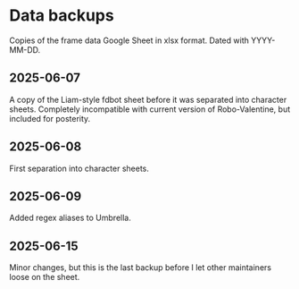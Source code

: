 # Data backups

Copies of the frame data Google Sheet in xlsx format. Dated with YYYY-MM-DD.

## 2025-06-07

A copy of the Liam-style fdbot sheet before it was separated into character
sheets. Completely incompatible with current version of Robo-Valentine, but
included for posterity.

## 2025-06-08

First separation into character sheets.

## 2025-06-09

Added regex aliases to Umbrella.

## 2025-06-15

Minor changes, but this is the last backup before I let other maintainers loose
on the sheet.
